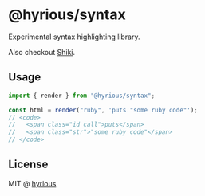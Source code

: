 # @hyrious/syntax

Experimental syntax highlighting library.

Also checkout [Shiki](https://shiki.matsu.io/).

## Usage

```ts
import { render } from "@hyrious/syntax";

const html = render("ruby", 'puts "some ruby code"');
// <code>
//   <span class="id call">puts</span>
//   <span class="str">"some ruby code"</span>
// </code>
```

## License

MIT @ [hyrious](https://github.com/hyrious)
